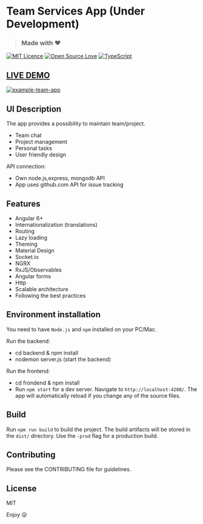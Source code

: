 # Team Services App (Under Development)

> ### Made with :heart: 

[![MIT Licence](https://badges.frapsoft.com/os/mit/mit.svg?v=103)](https://opensource.org/licenses/mit-license.php)
[![Open Source Love](https://badges.frapsoft.com/os/v1/open-source.svg?v=103)](https://github.com/ellerbrock/open-source-badges/)
[![TypeScript](https://badges.frapsoft.com/typescript/love/typescript.svg?v=101)](https://github.com/ellerbrock/typescript-badges/)

## [LIVE DEMO](https://geop.io/team-app)
[![example-team-app](https://goo.gl/aYZCEL)](https://geop.io/team-app)

## UI Description
The app provides a possibility to maintain team/project.

- Team chat
- Project management
- Personal tasks
- User friendly design

API connection:
- Own node.js,express, mongodb API
- App uses github.com API for issue tracking

## Features
- Angular 6+
- Internationalization (translations)
- Routing
- Lazy loading
- Theming
- Material Design
- Socket.io
- NGRX
- RxJS/Observables
- Angular forms
- Http
- Scalable architecture
- Following the best practices

## Environment installation
You need to have `Node.js` and `npm` installed on your PC/Mac.

Run the backend:
- cd backend & npm install
- nodemon server.js (start the backend)

Run the frontend:
- cd frondend & npm install
- Run `npm start` for a dev server. Navigate to `http://localhost:4200/`. The app will automatically reload if you change any of the source files.

## Build

Run `npm run build` to build the project. The build artifacts will be stored in the `dist/` directory. Use the `-prod` flag for a production build.

## Contributing
Please see the CONTRIBUTING file for guidelines.

## License
MIT

Enjoy :stuck_out_tongue_winking_eye:
